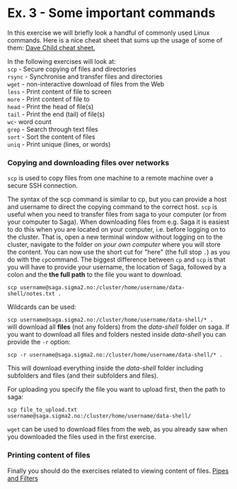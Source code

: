 # Ex. 3 - Some important commands

In this exercise we will briefly look a handful of commonly used Linux commands. Here is a nice cheat sheet that sums up the usage of some of them: [Dave Child cheat sheet. ](https://cheatography.com/davechild/cheat-sheets/linux-command-line/)

In the following exercises will look at:   
```scp``` - Secure copying of files and directories  
```rsync``` - Synchronise and transfer files and directories  
```wget``` - non-interactive download of files from the Web  
```less``` - Print content of file to screen  
```more``` - Print content of file to   
```head``` - Print the head of file(s)  
```tail``` - Print the end (tail) of file(s)  
```wc```- word count  
```grep``` - Search through text files  
```sort``` - Sort the content of files  
```uniq``` - Print unique (lines, or words)  

### Copying and downloading files over networks

```scp``` is used to copy files from one machine to a remote machine over a secure SSH connection.

The syntax of the scp command is similar to cp, but you can provide a host and username to direct the copying command to the correct host. ```scp``` is useful when you need to transfer files from saga to your computer (or from your computer to Saga). When downloading files from e.g. Saga it is easiest to do this when you are located on your computer, i.e. before logging on to the cluster. That is, open a new terminal window without logging on to the cluster, navigate to the folder on _your own computer_ where you will store the content. You can now use the short cut for "here" (the full stop ```.```) as you do with the ```cp```command. The biggest difference between ```cp``` and ```scp``` is that you will have to provide your username, the location of Saga, followed by a colon and the **the full path** to the file you want to download.

```scp username@saga.sigma2.no:/cluster/home/username/data-shell/notes.txt .```   

Wildcards can be used:

```scp username@saga.sigma2.no:/cluster/home/username/data-shell/* .```    
will download all **files** (not any folders) from the _data-shell_ folder on saga. If you want to download all files and folders nested inside _data-shell_ you can provide the ```-r``` option:

```scp -r username@saga.sigma2.no:/cluster/home/username/data-shell/* .```

This will download everything inside the _data-shell_ folder including subfolders and files (and their subfolders and files).  

For uploading you specify the file you want to upload first, then the path to saga:

```scp file_to_upload.txt username@saga.sigma2.no:/cluster/home/username/data-shell/```

```wget``` can be used to download files from the web, as you already saw when you downloaded the files used in the first exercise.

### Printing content of files

Finally you should do the exercises related to viewing content of files. [Pipes and Filters](http://swcarpentry.github.io/shell-novice/04-pipefilter/index.html)
